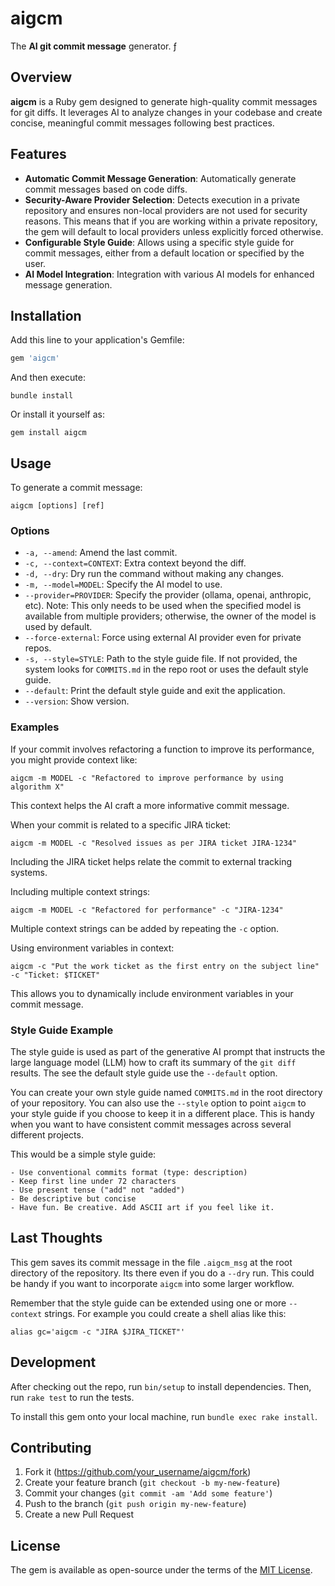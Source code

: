 # aigcm

The **AI git commit message** generator.
ƒ
## Overview

**aigcm** is a Ruby gem designed to generate high-quality commit messages for git diffs. It leverages AI to analyze changes in your codebase and create concise, meaningful commit messages following best practices.

## Features

- **Automatic Commit Message Generation**: Automatically generate commit messages based on code diffs.
- **Security-Aware Provider Selection**: Detects execution in a private repository and ensures non-local providers are not used for security reasons. This means that if you are working within a private repository, the gem will default to local providers unless explicitly forced otherwise.
- **Configurable Style Guide**: Allows using a specific style guide for commit messages, either from a default location or specified by the user.
- **AI Model Integration**: Integration with various AI models for enhanced message generation.

## Installation

Add this line to your application's Gemfile:

```ruby
gem 'aigcm'
```

And then execute:

```shell
bundle install
```

Or install it yourself as:

```shell
gem install aigcm
```

## Usage

To generate a commit message:

```shell
aigcm [options] [ref]
```

### Options

- `-a, --amend`: Amend the last commit.
- `-c, --context=CONTEXT`: Extra context beyond the diff.
- `-d, --dry`: Dry run the command without making any changes.
- `-m, --model=MODEL`: Specify the AI model to use.
- `--provider=PROVIDER`: Specify the provider (ollama, openai, anthropic, etc). Note: This only needs to be used when the specified model is available from multiple providers; otherwise, the owner of the model is used by default.
- `--force-external`: Force using external AI provider even for private repos.
- `-s, --style=STYLE`: Path to the style guide file. If not provided, the system looks for `COMMITS.md` in the repo root or uses the default style guide.
- `--default`: Print the default style guide and exit the application.
- `--version`: Show version.

### Examples

If your commit involves refactoring a function to improve its performance, you might provide context like:
   ```shell
   aigcm -m MODEL -c "Refactored to improve performance by using algorithm X"
   ```

   This context helps the AI craft a more informative commit message.
  
When your commit is related to a specific JIRA ticket:
   ```shell
   aigcm -m MODEL -c "Resolved issues as per JIRA ticket JIRA-1234"
   ```

   Including the JIRA ticket helps relate the commit to external tracking systems.

Including multiple context strings:
   ```shell
   aigcm -m MODEL -c "Refactored for performance" -c "JIRA-1234"
   ```

   Multiple context strings can be added by repeating the `-c` option.

Using environment variables in context:
   ```shell
   aigcm -c "Put the work ticket as the first entry on the subject line" -c "Ticket: $TICKET"
   ```

   This allows you to dynamically include environment variables in your commit message.

### Style Guide Example

The style guide is used as part of the generative AI prompt that instructs the large language model (LLM) how to craft its summary of the `git diff` results.  The see the default style guide use the `--default` option.

You can create your own style guide named `COMMITS.md` in the root directory of your repository.  You can also use the `--style` option to point `aigcm` to your style guide if you choose to keep it in a different place.  This is handy when you want to have consistent commit messages across several different projects.

This would be a simple style guide:

```
- Use conventional commits format (type: description)
- Keep first line under 72 characters
- Use present tense ("add" not "added")
- Be descriptive but concise
- Have fun. Be creative. Add ASCII art if you feel like it.
```

## Last Thoughts

This gem saves its commit message in the file `.aigcm_msg` at the root directory of the repository.  Its there even if you do a `--dry` run.  This could be handy if you want to incorporate `aigcm` into some larger workflow.

Remember that the style guide can be extended using one or more `--context` strings.  For example you could create a shell alias like this:

```
alias gc='aigcm -c "JIRA $JIRA_TICKET"'
```

## Development

After checking out the repo, run `bin/setup` to install dependencies. Then, run `rake test` to run the tests.

To install this gem onto your local machine, run `bundle exec rake install`.

## Contributing

1. Fork it (<https://github.com/your_username/aigcm/fork>)
2. Create your feature branch (`git checkout -b my-new-feature`)
3. Commit your changes (`git commit -am 'Add some feature'`)
4. Push to the branch (`git push origin my-new-feature`)
5. Create a new Pull Request

## License

The gem is available as open-source under the terms of the [MIT License](https://opensource.org/licenses/MIT).
